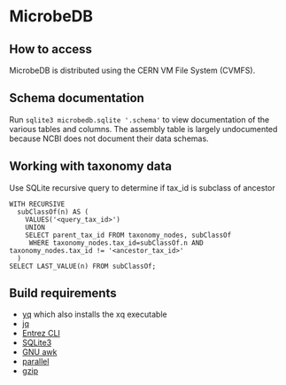 # MicrobeDB

## How to access
MicrobeDB is distributed using the CERN VM File System (CVMFS).  

## Schema documentation
Run `sqlite3 microbedb.sqlite '.schema'` to view documentation of the various tables and columns.
The assembly table is largely undocumented because NCBI does not document their data schemas.

## Working with taxonomy data

Use SQLite recursive query to determine if tax_id is subclass of ancestor
```sqlite
WITH RECURSIVE
  subClassOf(n) AS (
    VALUES('<query_tax_id>')
    UNION
    SELECT parent_tax_id FROM taxonomy_nodes, subClassOf
     WHERE taxonomy_nodes.tax_id=subClassOf.n AND taxonomy_nodes.tax_id != '<ancestor_tax_id>'
  )
SELECT LAST_VALUE(n) FROM subClassOf;
```

## Build requirements
- [yq](https://pypi.org/project/yq/) which also installs the xq executable
- [jq](https://stedolan.github.io/jq/download/)
- [Entrez CLI](https://www.ncbi.nlm.nih.gov/books/NBK179288/)
- [SQLite3](https://www.sqlite.org/download.html)
- [GNU awk](https://www.gnu.org/software/gawk/)
- [parallel](https://www.gnu.org/software/parallel/)
- [gzip](https://www.gnu.org/software/gzip/)